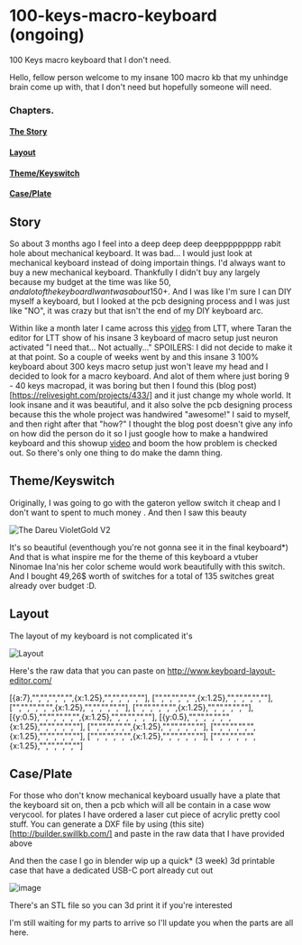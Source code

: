 # 100-keys-macro-keyboard (ongoing)

100 Keys macro keyboard that I don't need.

Hello, fellow person welcome to my insane 100 macro kb that my unhindge brain come up with, that I don't need but hopefully someone will need.

### Chapters.
#### [The Story](https://github.com/mentallynotok/100-keys-macro-keyboard/edit/main/README.md#story)

#### [Layout](https://github.com/mentallynotok/100-keys-macro-keyboard/edit/main/README.md#layout)

#### [Theme/Keyswitch](https://github.com/mentallynotok/100-keys-macro-keyboard/edit/main/README.md#Theme/Keyswitch)

#### [Case/Plate](https://github.com/mentallynotok/100-keys-macro-keyboard/edit/main/README.md#Case/Plate)

## Story
So about 3 months ago I feel into a deep deep deep deeppppppppp rabit hole about mechanical keyboard. It was bad... I would just look at mechanical keyboard instead of doing importain things. I'd always want to buy a new mechanical keyboard. Thankfully I didn't buy any largely because my budget at the time was like 50$, and alot of the keyboard I want was about 150$+. And I was like I'm sure I can DIY myself a keyboard, but I looked at the pcb designing process and I was just like "NO", it was crazy but that isn't the end of my DIY keyboard arc.

Within like a month later I came across this [video](https://www.youtube.com/watch?v=GZEoss4XIgc) from LTT, where Taran the editor for LTT show of his insane 3 keyboard of macro setup just neuron activated "I need that... Not actually..." SPOILERS: I did not decide to make it at that point. So a couple of weeks went by and this insane 3 100% keyboard about 300 keys macro setup just won't leave my head and I decided to look for a macro keyboard. And alot of them where just boring 9 - 40 keys macropad, it was boring but then I found this (blog post)[https://relivesight.com/projects/433/] and it just change my whole world. It look insane and it was beautiful, and it also solve the pcb designing process because this the whole project was handwired "awesome!" I said to myself, and then right after that "how?" I thought the blog post doesn't give any info on how did the person do it so I just google how to make a handwired keyboard and this showup [video](https://www.youtube.com/watch?v=hjml-K-pV4E&t) and boom the how problem is checked out. So there's only one thing to do make the damn thing.

## Theme/Keyswitch
Originally, I was going to go with the gateron yellow switch it cheap and I don't want to spent to much money . And then I saw this beauty


![The Dareu VioletGold V2](https://www.maxgaming.com/bilder/artiklar/zoom/21126_4.jpg?m=1646303161)

It's so beautiful (eventhough you're not gonna see it in the final keyboard*) And that is what inspire me for the theme of this keyboard a vtuber Ninomae Ina'nis her color scheme would work beautifully with this switch. And I bought 49,26$ worth of switches for a total of 135 switches great already over budget :D.

## Layout

The layout of my keyboard is not complicated it's

![Layout](https://user-images.githubusercontent.com/132897289/236815956-4426a35e-5704-46d5-bd29-a80f6dc23f31.png)

Here's the raw data that you can paste on http://www.keyboard-layout-editor.com/ 

[{a:7},"","","","","",{x:1.25},"","","","",""],
["","","","","",{x:1.25},"","","","",""],
["","","","","",{x:1.25},"","","","",""],
["","","","","",{x:1.25},"","","","",""],
[{y:0.5},"","","","","",{x:1.25},"","","","",""],
[{y:0.5},"","","","","",{x:1.25},"","","","",""],
["","","","","",{x:1.25},"","","","",""],
["","","","","",{x:1.25},"","","","",""],
["","","","","",{x:1.25},"","","","",""],
["","","","","",{x:1.25},"","","","",""]


## Case/Plate 
For those who don't know mechanical keyboard usually have a plate that the keyboard sit on, then a pcb which will all be contain in a case wow verycool. for plates I have ordered a laser cut piece of acrylic pretty cool stuff. You can generate a DXF file by using (this site) [http://builder.swillkb.com/] and paste in the raw data that I have provided above

And then the case I go in blender wip up a quick* (3 week) 3d printable case that have a dedicated USB-C port already cut out

![image](https://user-images.githubusercontent.com/132897289/236817661-83b8573d-5ff9-4e4a-b14b-8e8353c0df35.png)

There's an STL file so you can 3d print it if you're interested

I'm still waiting for my parts to arrive so I'll update you when the parts are all here.
